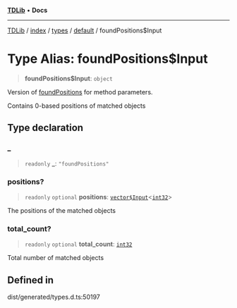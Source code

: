 [**TDLib**](../../../../../../README.md) • **Docs**

***

[TDLib](../../../../../../modules.md) / [index](../../../../../README.md) / [types](../../../README.md) / [default](../README.md) / foundPositions$Input

# Type Alias: foundPositions$Input

> **foundPositions$Input**: `object`

Version of [foundPositions](foundPositions-1.md) for method parameters.

Contains 0-based positions of matched objects

## Type declaration

### \_

> `readonly` **\_**: `"foundPositions"`

### positions?

> `readonly` `optional` **positions**: [`vector$Input`](vector$Input.md)\<[`int32`](int32-1.md)\>

The positions of the matched objects

### total\_count?

> `readonly` `optional` **total\_count**: [`int32`](int32-1.md)

Total number of matched objects

## Defined in

dist/generated/types.d.ts:50197
